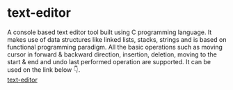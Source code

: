 # text-editor
A console based text editor tool built using C programming language. It makes use of data structures like linked lists, stacks, strings and is based on functional programming paradigm. All the basic operations such as moving cursor in forward &amp; backward direction, insertion, deletion, moving to the start &amp; end and undo last performed operation are supported. It can be used on the link below 👇. <br>
[text-editor](https://notepad-3p34g8177pakkmvaipn.codequotient.in/)



